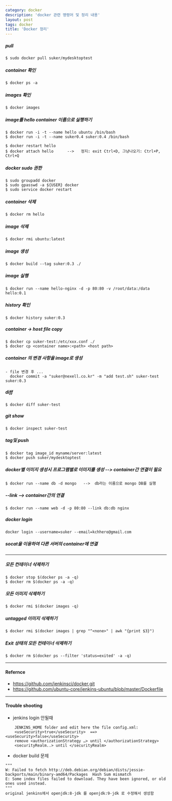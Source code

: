 ```yaml
---
category: docker
description: 'docker 관련 명령어 및 정리 내용'
layout: post
tags: docker
title: 'Docker 정리'
---
```

##### pull
```
$ sudo docker pull suker/mydesktoptest
```

##### container 확인
```
$ docker ps -a
```

##### images 확인
```
$ docker images
```

##### image를 hello container 이름으로 실행하기
```
$ docker run -i -t --name hello ubuntu /bin/bash
$ docker run -i -t --name suker0.4 suker:0.4 /bin/bash

$ docker restart hello
$ docker attach hello      -->   정지: exit Ctrl+D, 그냥나오기: Ctrl+P, Ctrl+Q
```

##### docker sudo 권한
```
$ sudo groupadd docker
$ sudo gpasswd -a ${USER} docker
$ sudo service docker restart
```

##### container 삭제
```
$ docker rm hello
```

##### image 삭제
```
$ docker rmi ubuntu:latest
```

##### image 생성
```
$ docker build --tag suker:0.3 ./
```

##### image 실행
```
$ docker run --name hello-nginx -d -p 80:80 -v /root/data:/data hello:0.1
```

##### history 확인
```
$ docker history suker:0.3
```

##### container -> host   file copy
```
$ docker cp suker-test:/etc/xxx.conf ./
$ docker cp <container name>:<path> <host path>
```

##### container 의 변경 사항을 image로 생성
```
- file 변경 후 ...
  docker commit -a "suker@nexell.co.kr" -m "add test.sh" suker-test suker:0.3
```

##### diff
```
$ docker diff suker-test
```

##### git show
```
$ docker inspect suker-test
```

##### tag및 push
```
$ docker tag image_id myname/server:latest
$ docker push suker/mydesktoptest
```

##### docker별 이미지 생성시 프로그램별로 이미지를 생성 --> container간 연결이 필요
```
$ docker run --name db -d mongo   -->  db라는 이름으로 mongo DB를 실행
```

##### --link -->  container간의 연결
```
$ docker run --name web -d -p 80:80 --link db:db nginx
```

##### docker login
```
docker login --username=suker --email=kchhero@gmail.com
```

##### socat을 이용하여 다른 서버의 container에 연결

---

##### 모든 컨테이너 삭제하기
```
$ docker stop $(docker ps -a -q)
$ docker rm $(docker ps -a -q)
```

##### 모든 이미지 삭제하기
```
$ docker rmi $(docker images -q)
```

##### untagged 이미지 삭제하기
```
$ docker rmi $(docker images | grep "^<none>" | awk "{print $3}")
```

##### Exit 상태의 모든 컨테이너 삭제하기
```
$ docker rm $(docker ps --filter 'status=exited' -a -q)
```

---

#### Refernce
- https://github.com/jenkinsci/docker.git 
- https://github.com/ubuntu-core/jenkins-ubuntu/blob/master/Dockerfile

---

#### Trouble shooting

- jenkins login 안될때
```
	JENKINS_HOME folder and edit here the file config.xml:
	<useSecurity>true</useSecurity>  ==>  <useSecurity>false</useSecurity>
	remove <authorizationStrategy …> until </authorizationStrategy>
	<securityRealm..> until </securityRealm>
```

- docker build 문제
```
"""
W: Failed to fetch http://deb.debian.org/debian/dists/jessie-backports/main/binary-amd64/Packages  Hash Sum mismatch
E: Some index files failed to download. They have been ignored, or old ones used instead.
"""
original jenkins에서 openjdk:8-jdk 를 openjdk:9-jdk 로 수정해서 생성함
```

